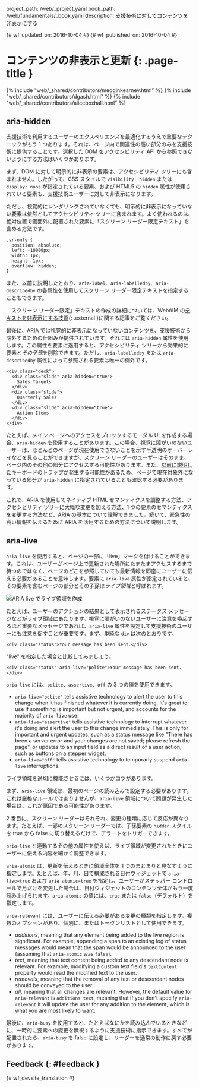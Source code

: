 project_path: /web/_project.yaml book_path: /web/fundamentals/_book.yaml description: 支援技術に対してコンテンツを非表示にする

{# wf_updated_on: 2016-10-04 #} {# wf_published_on: 2016-10-04 #}

# コンテンツの非表示と更新 {: .page-title }

{% include "web/_shared/contributors/megginkearney.html" %} {% include "web/_shared/contributors/dgash.html" %} {% include "web/_shared/contributors/aliceboxhall.html" %}

## aria-hidden

支援技術を利用するユーザーのエクスペリエンスを最適化するうえで重要なテクニックがもう 1 つあります。それは、ページ内で関連性の高い部分のみを支援技術に提供することです。選択した DOM をアクセシビリティ API から参照できないようにする方法はいくつかあります。

まず、DOM に対して明示的に非表示の要素は、アクセシビリティ ツリーにも含まれません。したがって、CSS スタイルで `visibility:
hidden` または `display: none` が指定されている要素、および HTML5 の `hidden` 属性が使用されている要素も、支援技術ユーザーに対して非表示になります。

ただし、視覚的にレンダリングされていなくても、明示的に非表示になっていない要素は依然としてアクセシビリティ ツリーに含まれます。よく使われるのは、絶対位置で画面外に配置された要素に「スクリーン リーダー限定テキスト」を含める方法です。

    .sr-only {
      position: absolute;
      left: -10000px;
      width: 1px;
      height: 1px;
      overflow: hidden;
    }
    

また、以前に説明したとおり、`aria-label`、`aria-labelledby`、`aria-describedby` の各属性を使用してスクリーン リーダー限定テキストを指定することもできます。

「スクリーン リーダー限定」テキストの作成の詳細については、WebAIM の[テキストを非表示にする技術](http://webaim.org/techniques/css/invisiblecontent/#techniques){: .external }に関する記事をご覧ください。

最後に、ARIA では視覚的に非表示になっていないコンテンツを、支援技術から除外するための仕組みが提供されています。それには `aria-hidden` 属性を使用します。この属性を要素に適用すると、アクセシビリティ ツリーから効果的に要素と*その子孫*を削除できます。ただし、`aria-labelledby` または `aria-describedby` 属性によって参照される要素は唯一の例外です。

    <div class="deck">
      <div class="slide" aria-hidden="true">
        Sales Targets
      </div>
      <div class="slide">
        Quarterly Sales
      </div>
      <div class="slide" aria-hidden="true">
        Action Items
      </div>
    </div>
    

たとえば、メイン ページへのアクセスをブロックするモーダル UI を作成する場合、`aria-hidden` を使用することがあります。この場合、視覚に障がいのないユーザーは、ほとんどのページが現在使用できないことを示す半透明のオーバーレイなどを見ることができますが、スクリーン リーダーのユーザーはそのまま、ページ内のその他の部分にアクセスする可能性があります。また、[以前に説明した](/web/fundamentals/accessibility/focus/using-tabindex#modals-and-keyboard-traps)キーボードのトラップが発生する可能性があるため、ページで現在対象外になっている部分が `aria-hidden` に指定されていることも確認する必要があります。

これで、ARIA を使用してネイティブ HTML セマンティクスを調整する方法、アクセシビリティ ツリーに大幅な変更を加える方法、1 つの要素のセマンティクスを変更する方法など、ARIA の基本について理解できました。続いて、緊急性の高い情報を伝えるために ARIA を活用するための方法について説明します。

## aria-live

`aria-live` を使用すると、ページの一部に「live」マークを付けることができます。これは、ユーザーがページ上で更新された場所にたまたまアクセスするまで待つのではなく、ページのどこを参照していても最新情報を即座にユーザーに伝える必要があることを意味します。要素に `aria-live` 属性が指定されていると、その要素を含むページの部分とその子孫は*ライブ領域*と呼ばれます。

![ARIA live でライブ領域を作成](imgs/aria-live.jpg)

たとえば、ユーザーのアクションの結果として表示されるステータス メッセージなどがライブ領域にあたります。視覚に障がいのないユーザーに注意を喚起するほど重要なメッセージであれば、`aria-live` 属性を設定して支援技術のユーザーにも注意を促すことが重要です。まず、単純な `div` は次のとおりです。

    <div class="status">Your message has been sent.</div>
    

"live" を指定した場合と比較してみましょう。

    <div class="status" aria-live="polite">Your message has been sent.</div>
    

`aria-live` には、`polite`、`assertive`、`off` の 3 つの値を使用できます。

- `aria-live="polite"` tells assistive technology to alert the user to this change when it has finished whatever it is currently doing. It's great to use if something is important but not urgent, and accounts for the majority of `aria-live` use.
- `aria-live="assertive"` tells assistive technology to interrupt whatever it's doing and alert the user to this change immediately. This is only for important and urgent updates, such as a status message like "There has been a server error and your changes are not saved; please refresh the page", or updates to an input field as a direct result of a user action, such as buttons on a stepper widget.
- `aria-live="off"` tells assistive technology to temporarly suspend `aria-live` interruptions.

ライブ領域を適切に機能させるには、いくつかコツがあります。

まず、`aria-live` 領域は、最初のページの読み込みで設定する必要があります。これは厳格なルールではありませんが、`aria-live` 領域について問題が発生した場合は、これが原因である可能性があります。

2 番目に、スクリーン リーダーはそれぞれ、変更の種類に応じて反応が異なります。たとえば、一部のスクリーン リーダーでは、子孫要素の `hidden` スタイルを true から false に切り替えるだけで、アラートをトリガーできます。

`aria-live` と連動するその他の属性を使えば、ライブ領域が変更されたときにユーザーに伝える内容を細かく調整できます。

`aria-atomic` は、更新を伝えるときに領域全体を 1 つのまとまりと見なすように指定します。たとえば、年、月、日で構成される日付ウィジェットで `aria-live=true` および `aria-atomic=true` を指定し、ユーザーがステッパー コントロールで月だけを変更した場合は、日付ウィジェットのコンテンツ全体がもう一度読み上げられます。`aria-atomic` の値には、`true` または `false`（デフォルト）を指定します。

`aria-relevant` には、ユーザーに伝える必要がある変更の種類を指定します。複数のオプションがあり、個別に、またはトークンリストとして使用できます。

- *additions*, meaning that any element being added to the live region is significant. For example, appending a span to an existing log of status messages would mean that the span would be announced to the user (assuming that `aria-atomic` was `false`).
- *text*, meaning that text content being added to any descendant node is relevant. For example, modifying a custom text field's `textContent` property would read the modified text to the user.
- *removals*, meaning that the removal of any text or descendant nodes should be conveyed to the user.
- *all*, meaning that all changes are relevant. However, the default value for `aria-relevant` is `additions text`, meaning that if you don't specify `aria-relevant` it will update the user for any addition to the element, which is what you are most likely to want.

最後に、`aria-busy` を使用すると、たとえばなにかを読み込んでいるときなどに、一時的に要素への変更を無視するように支援技術に指示できます。すべてが配置されたら、`aria-busy` を false に設定し、リーダーを通常の動作に戻す必要があります。

## Feedback {: #feedback }

{# wf_devsite_translation #}